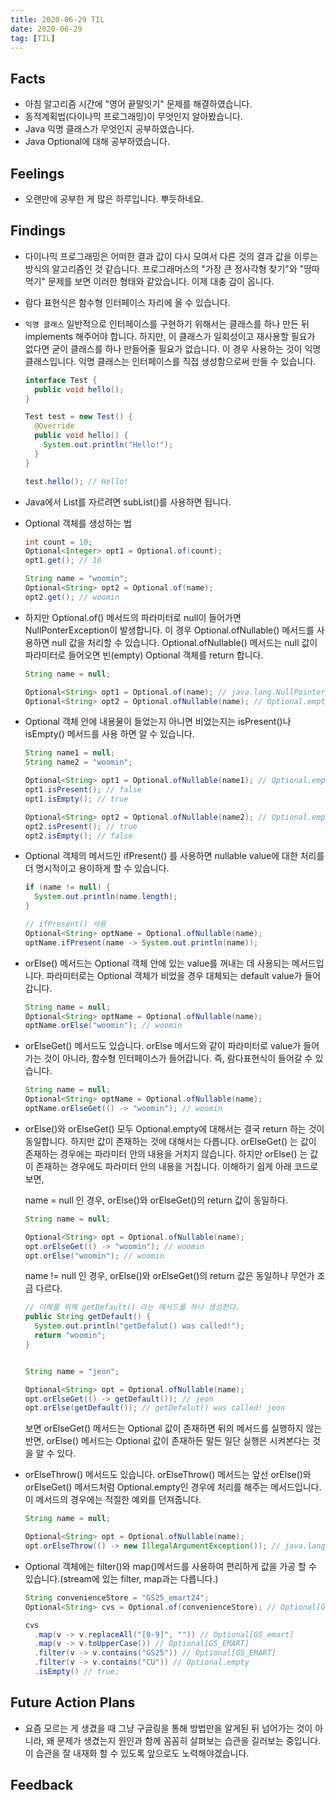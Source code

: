 ```yaml
---
title: 2020-06-29 TIL
date: 2020-06-29
tag: [TIL]
---
```


## Facts

- 아침 알고리즘 시간에 "영어 끝말잇기" 문제를 해결하였습니다.
- 동적계획법(다이나믹 프로그래밍)이 무엇인지 알아봤습니다.
- Java 익명 클래스가 무엇인지 공부하였습니다.
- Java Optional에 대해 공부하였습니다.

## Feelings

- 오랜만에 공부한 게 많은 하루입니다. 뿌듯하네요.

## Findings

- 다이나믹 프로그래밍은 어떠한 결과 값이 다시 모여서 다른 것의 결과 값을 이루는 방식의 알고리즘인 것 같습니다. 프로그래머스의 "가장 큰 정사각형 찾기"와 "땅따먹기" 문제를 보면 이러한 형태와 같았습니다. 이제 대충 감이 옵니다.
- 람다 표현식은 함수형 인터페이스 자리에 올 수 있습니다.
- `익명 클래스`
  일반적으로 인터페이스를 구현하기 위해서는 클래스를 하나 만든 뒤 implements 해주어야 합니다. 하지만, 이 클래스가 일회성이고 재사용할 필요가 없다면 굳이 클래스를 하나 만들어줄 필요가 없습니다. 이 경우 사용하는 것이 익명 클래스입니다. 익명 클래스는 인터페이스를 직접 생성함으로써 만들 수 있습니다.

    ```java
    interface Test {
      public void hello();
    }

    Test test = new Test() {
      @Override
      public void hello() {
        System.out.println("Hello!");
      }
    }

    test.hello(); // Hello!
    ```

- Java에서 List를 자르려면 subList()를 사용하면 됩니다.
- Optional 객체를 생성하는 법

    ```java
    int count = 10;
    Optional<Integer> opt1 = Optional.of(count);
    opt1.get(); // 10

    String name = "woomin";
    Optional<String> opt2 = Optional.of(name);
    opt2.get(); // woomin
    ```

- 하지만 Optional.of() 메서드의 파라미터로 null이 들어가면 NullPonterException이 발생합니다. 이 경우 Optional.ofNullable() 메서드를 사용하면 null 값을 처리할 수 있습니다. Optional.ofNullable() 메서드는 null 값이 파라미터로 들어오면 빈(empty) Optional 객체를 return 합니다.

    ```java
    String name = null;

    Optional<String> opt1 = Optional.of(name); // java.lang.NullPointerException
    Optional<String> opt2 = Optional.ofNullable(name); // Optional.empty
    ```

- Optional 객체 안에 내용물이 들었는지 아니면 비었는지는 isPresent()나 isEmpty() 메서드를 사용 하면 알 수 있습니다.

    ```java
    String name1 = null;
    String name2 = "woomin";

    Optional<String> opt1 = Optional.ofNullable(name1); // Optional.empty
    opt1.isPresent(); // false
    opt1.isEmpty(); // true

    Optional<String> opt2 = Optional.ofNullable(name2); // Optional.empty
    opt2.isPresent(); // true
    opt2.isEmpty(); // false
    ```

- Optional 객체의 메서드인 ifPresent() 를 사용하면 nullable value에 대한 처리를 더 명시적이고 용이하게 할 수 있습니다.

    ```java
    if (name != null) {
      System.out.println(name.length);
    }

    // ifPresent() 사용
    Optional<String> optName = Optional.ofNullable(name);
    optName.ifPresent(name -> System.out.println(name));
    ```

- orElse() 메서드는 Optional 객체 안에 있는 value를 꺼내는 데 사용되는 메서드입니다. 파라미터로는 Optional 객체가 비었을 경우 대체되는 default value가 들어갑니다.

    ```java
    String name = null;
    Optional<String> optName = Optional.ofNullable(name);
    optName.orElse("woomin"); // woomin
    ```

- orElseGet() 메서드도 있습니다. orElse 메서드와 같이 파라미터로 value가 들어가는 것이 아니라, 함수형 인터페이스가 들어갑니다. 즉, 람다표현식이 들어갈 수 있습니다.

    ```java
    String name = null;
    Optional<String> optName = Optional.ofNullable(name);
    optName.orElseGet(() -> "woomin"); // woomin
    ```

- orElse()와 orElseGet() 모두 Optional.empty에 대해서는 결국 return 하는 것이 동일합니다. 하지만 값이 존재하는 것에 대해서는 다릅니다. orElseGet() 는 값이 존재하는 경우에는 파라미터 안의 내용을 거치지 않습니다. 하지만 orElse() 는 값이 존재하는 경우에도 파라미터 안의 내용을 거칩니다. 이해하기 쉽게 아래 코드로 보면,

    name = null 인 경우, orElse()와 orElseGet()의 return 값이 동일하다.

    ```java
    String name = null;

    Optional<String> opt = Optional.ofNullable(name);
    opt.orElseGet(() -> "woomin"); // woomin
    opt.orElse("woomin"); // woomin
    ```

    name != null 인 경우, orElse()와 orElseGet()의 return 값은 동일하나 무언가 조금 다르다.

    ```java
    // 이해를 위해 getDefault() 라는 메서드를 하나 생성한다.
    public String getDefault() {
      System.out.println("getDefalut() was called!");
      return "woomin";
    }


    String name = "jeon";

    Optional<String> opt = Optional.ofNullable(name);
    opt.orElseGet(() -> getDefault()); // jeon
    opt.orElse(getDefault()); // getDefalut() was called! jeon
    ```

    보면 orElseGet() 메서드는 Optional 값이 존재하면 뒤의 메서드를 실행하지 않는 반면, orElse() 메서드는 Optional 값이 존재하든 말든 일단 실행은 시켜본다는 것을 알 수 있다.

- orElseThrow() 메서드도 있습니다. orElseThrow() 메서드는 앞선 orElse()와 orElseGet() 메서드처럼 Optional.empty인 경우에 처리를 해주는 메서드입니다. 이 메서드의 경우에는 적절한 예외를 던져줍니다.

    ```java
    String name = null;

    Optional<String> opt = Optional.ofNullable(name);
    opt.orElseThrow(() -> new IllegalArgumentException()); // java.lang.IllegalArgumentException
    ```

- Optional 객체에는 filter()와 map()메서드를 사용하여 편리하게 값을 가공 할 수 있습니다.(stream에 있는 filter, map과는 다릅니다.)

    ```java
    String convenienceStore = "GS25_emart24";
    Optional<String> cvs = Optional.of(convenienceStore); // Optional[GS25_emart24]

    cvs
      .map(v -> v.replaceAll("[0-9]", "")) // Optional[GS_emart]
      .map(v -> v.toUpperCase()) // Optional[GS_EMART]
      .filter(v -> v.contains("GS25")) // Optional[GS_EMART]
      .filter(v -> v.contains("CU")) // Optional.empty
      .isEmpty() // true;
    ```

## Future Action Plans

- 요즘 모르는 게 생겼을 때 그냥 구글링을 통해 방법만을 알게된 뒤 넘어가는 것이 아니라, 왜 문제가 생겼는지 원인과 함께 꼼꼼히 살펴보는 습관을 길러보는 중입니다. 이 습관을 잘 내재화 할 수 있도록 앞으로도 노력해야겠습니다.

## Feedback
